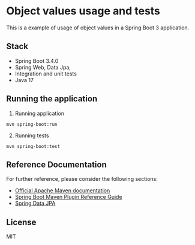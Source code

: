 # Object values usage and tests

This is a example of usage of object values in a Spring Boot 3 application.

## Stack

* Spring Boot 3.4.0
* Spring Web, Data Jpa, 
* Integration and unit tests
* Java 17

## Running the application

1. Running application

```shell
mvn spring-boot:run
```

2. Running tests

```shell
mvn spring-boot:test
```

## Reference Documentation

For further reference, please consider the following sections:

* [Official Apache Maven documentation](https://maven.apache.org/guides/index.html)
* [Spring Boot Maven Plugin Reference Guide](https://docs.spring.io/spring-boot/docs/3.2.5/maven-plugin/reference/html/)
* [Spring Data JPA](https://docs.spring.io/spring-boot/docs/3.2.5/reference/htmlsingle/index.html#data.sql.jpa-and-spring-data)


## License

MIT